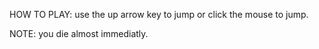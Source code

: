 HOW TO PLAY:
use the up arrow key to jump or click the mouse to jump.

NOTE: you die almost immediatly.